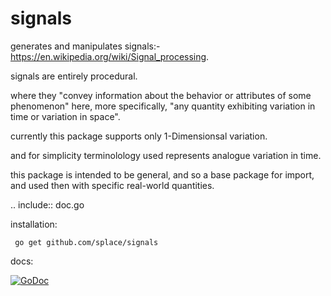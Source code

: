 # signals

generates and manipulates signals:- https://en.wikipedia.org/wiki/Signal_processing.

signals are entirely procedural.

where they "convey information about the behavior or attributes of some phenomenon"
here, more specifically, "any quantity exhibiting variation in time or variation in space".

currently this package supports only 1-Dimensionsal variation.

and for simplicity terminolology used represents analogue variation in time.

this package is intended to be general, and so a base package for import, and used then with specific real-world quantities.

.. include:: doc.go
	
installation:

     go get github.com/splace/signals   

docs: 
     
[![GoDoc](https://godoc.org/github.com/splace/signals?status.svg)](https://godoc.org/github.com/splace/signals)

